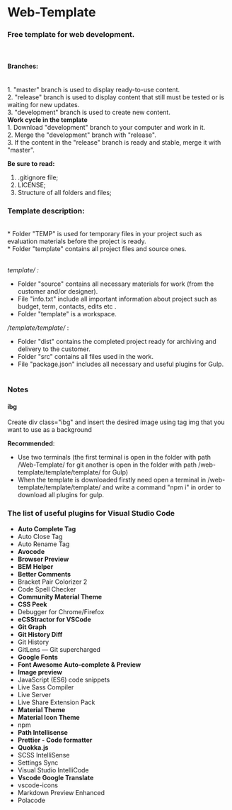 <h1>Web-Template</h1>
<h3>Free template for web development.</h3></br>
<h4>Branches:</h4></br>
1. "master" branch is used to display ready-to-use content.</br>
2. "release" branch is used to display content that still must be tested or is waiting for new updates.</br>
3. "development" branch is used to create new content.</br>
<b>Work cycle in the template</b></br>
1. Download "development" branch to your computer and work in it.</br>
2. Merge the "development" branch with "release".</br>
3. If the content in the "release" branch is ready and stable, merge it with "master".</br>

<b>Be sure to read:</b></br>

1. .gitignore file;</br>
2. LICENSE;</br>
3. Structure of all folders and files;</br>

<h3>Template description:</h3></br>
* Folder "TEMP" is used for temporary files in your project such as evaluation materials before the project is ready.</br>
* Folder "template" contains all project files and source ones.</br></br>

<i>template/ :</i></br>

- Folder "source" contains all necessary materials for work (from the customer and/or designer).</br>
- File "info.txt" include all important information about project such as budget, term, contacts, edits etc .</br>
- Folder "template" is a workspace.</br>

<i>/template/template/</i> : </br>

- Folder "dist" contains the completed project ready for archiving and delivery to the customer.</br>
- Folder "src" contains all files used in the work.</br>
- File "package.json" includes all necessary and useful plugins for Gulp.</br>

# <h3>Notes</h3>

<h4>ibg</h4>
<p>Create div class="ibg" and insert the desired image using tag img that you want to use as a background</p>

<b>Recommended</b>:</br>

- Use two terminals (the first terminal is open in the folder with path /Web-Template/ for git another is open in the folder with path /web-template/template/template/ for Gulp)</br>
- When the template is downloaded firstly need open a terminal in /web-template/template/template/ and write a command "npm i" in order to download all plugins for gulp.</br>

<p>
    <h3>The list of useful plugins for Visual Studio Code</h3>
    <ul>
        <li><b>Auto Complete Tag</b></li>
        <li>Auto Close Tag</li>
        <li>Auto Rename Tag</li>
        <li><b>Avocode</b></li>
        <li><b>Browser Preview</b></li>
        <li><b>BEM Helper</b></li>
        <li><b>Better Comments</b></li>
        <li>Bracket Pair Colorizer 2</li>
        <li>Code Spell Checker</li>
        <li><b>Community Material Theme</b></li>
        <li><b>CSS Peek</b></li>
        <li>Debugger for Chrome/Firefox</li>
        <li><b>eCSStractor for VSCode</b></li>
        <li><b>Git Graph</b></li>
        <li><b>Git History Diff</b></li>
        <li>Git History</li>
        <li>GitLens — Git supercharged</li>
        <li><b>Google Fonts</b></li>
        <li><b>Font Awesome Auto-complete & Preview</b></li>
        <li><b>Image preview</b></li>
        <li>JavaScript (ES6) code snippets</li>
        <li>Live Sass Compiler</li>
        <li>Live Server</li>
        <li>Live Share Extension Pack</li>
        <li><b>Material Theme</b></li>
        <li><b>Material Icon Theme</b></li>
        <li>npm</li>
        <li><b>Path Intellisense</b></li>
        <li><b>Prettier - Code formatter</b></li>
        <li><b>Quokka.js</b></li>
        <li>SCSS IntelliSense</li>
        <li>Settings Sync</li>
        <li>Visual Studio IntelliCode</li>
        <li><b>Vscode Google Translate</b></li>
        <li>vscode-icons</li>
        <li>Markdown Preview Enhanced</li>
        <li>Polacode</li>
    </ul>
</p>

